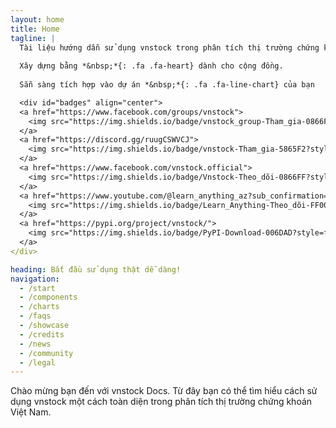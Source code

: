 ```yaml
---
layout: home
title: Home
tagline: |
  Tài liệu hướng dẫn sử dụng vnstock trong phân tích thị trường chứng khoán Việt Nam
  
  Xây dựng bằng *&nbsp;*{: .fa .fa-heart} dành cho cộng đồng.
  
  Sẵn sàng tích hợp vào dự án *&nbsp;*{: .fa .fa-line-chart} của bạn

  <div id="badges" align="center">
  <a href="https://www.facebook.com/groups/vnstock">
    <img src="https://img.shields.io/badge/vnstock_group-Tham_gia-0866FF?style=for-the-badge&logo=facebook" alt="vnstock group - Tham gia"/>
  </a>
  <a href="https://discord.gg/ruugCSWVCJ">
    <img src="https://img.shields.io/badge/vnstock-Tham_gia-5865F2?style=for-the-badge&logo=Discord" alt="vnstock - Tham gia"/>
  </a>
  <a href="https://www.facebook.com/vnstock.official">
    <img src="https://img.shields.io/badge/Vnstock-Theo_dõi-0866FF?style=for-the-badge&logo=facebook" alt="Vnstock - Theo dõi"/>
  </a>
  <a href="https://www.youtube.com/@learn_anything_az?sub_confirmation=1">
    <img src="https://img.shields.io/badge/Learn_Anything-Theo_dõi-FF0000?style=for-the-badge&logo=youtube" alt="Learn Anything - Theo dõi"/>
  </a>
  <a href="https://pypi.org/project/vnstock/">
    <img src="https://img.shields.io/badge/PyPI-Download-006DAD?style=for-the-badge&logo=pypi" alt="PyPI - Download"/>
  </a>
</div>

heading: Bắt đầu sử dụng thật dễ dàng!
navigation:
  - /start
  - /components
  - /charts
  - /faqs
  - /showcase
  - /credits
  - /news
  - /community
  - /legal
---
```


Chào mừng bạn đến với vnstock Docs.
Từ đây bạn có thể tìm hiểu cách sử dụng vnstock một cách toàn diện trong phân tích thị trường chứng khoán Việt Nam.

<!-- <div class="cta-container">

[*&nbsp;*{: .fa .fa-cloud-download} Download Now][PRETTYDOCS]{: .btn .btn-primary .btn-cta}
[*&nbsp;*{: .fa .fa-github} Use in GitHub Pages][GHPAGES]{: .btn .btn-green .btn-primary .btn-cta}

</div> -->

<!-- [PRETTYDOCS]: https://themes.3rdwavemedia.com/website-templates/prettydocs-free-bootstrap-theme-developers-and-startups/
[GHPAGES]: https://github.com/LeakyAbstractions/pretty-docs/tree/gh-pages -->

